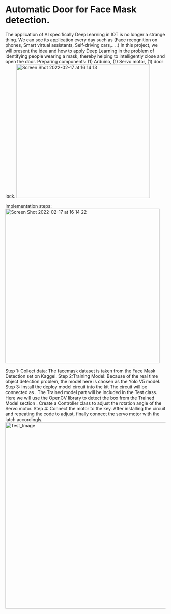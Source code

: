 # Automatic Door for Face Mask detection.		  							
The application of AI specifically DeepLearning in IOT is no longer a strange thing. We can see its application every day such as (Face recognition on phones, Smart virtual assistants, Self-driving cars,.. ..)
In this project, we will present the idea and how to apply Deep Learning in the problem of identifying people wearing a mask, thereby helping to intelligently close and open the door.
Preparing components: (1) Arduino, (1) Servo motor, (1)  door lock.
<img width="419" alt="Screen Shot 2022-02-17 at 16 14 13" src="https://user-images.githubusercontent.com/81319640/154443780-b42ffacb-36ed-4b5e-8c9e-c4988a513313.png">

Implementation steps:
<img width="485" alt="Screen Shot 2022-02-17 at 16 14 22" src="https://user-images.githubusercontent.com/81319640/154444047-1d756310-3f79-4011-bf88-1220c4dc1460.png">

Step 1: Collect data:
   The facemask dataset is taken from the Face Mask Detection set on Kaggel.
Step 2:Training Model:
   Because of the real time object detection problem, the model here is chosen as the Yolo V5 model.
Step 3: Install the deploy model circuit into the kit
   The circuit will be connected as .
  The Trained model part will be included in the Test class. Here we will use the OpenCV library to detect the box from the Trained Model section . Create a Controller class to adjust the rotation angle of the Servo motor.
Step 4: Connect the motor to the key.
After installing the circuit and repeating the code to adjust, finally connect the servo motor with the latch accordingly.<img width="585" alt="Test_Image" src="https://user-images.githubusercontent.com/81319640/154444091-79e1d15c-063d-4d48-9449-a29e0e865307.png">
